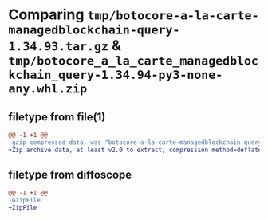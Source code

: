 # Comparing `tmp/botocore-a-la-carte-managedblockchain-query-1.34.93.tar.gz` & `tmp/botocore_a_la_carte_managedblockchain_query-1.34.94-py3-none-any.whl.zip`

## filetype from file(1)

```diff
@@ -1 +1 @@
-gzip compressed data, was "botocore-a-la-carte-managedblockchain-query-1.34.93.tar", last modified: Sat Apr 27 01:00:57 2024, max compression
+Zip archive data, at least v2.0 to extract, compression method=deflate
```

## filetype from diffoscope

```diff
@@ -1 +1 @@
-GzipFile
+ZipFile
```

